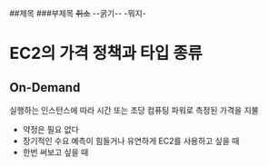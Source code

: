 ##제목
###부제목
~~취소~~
--굵기--
-뭐지-

# EC2의 가격 정책과 타입 종류

## On-Demand
실행하는 인스턴스에 따라 시간 또는 초당 컴퓨팅 파워로 측정된 가격을 지불
- 약정은 필요 없다
- 장기적인 수요 예측이 힘들거나 유연하게 EC2를 사용하고 싶을 때
- 한번 써보고 싶을 때
